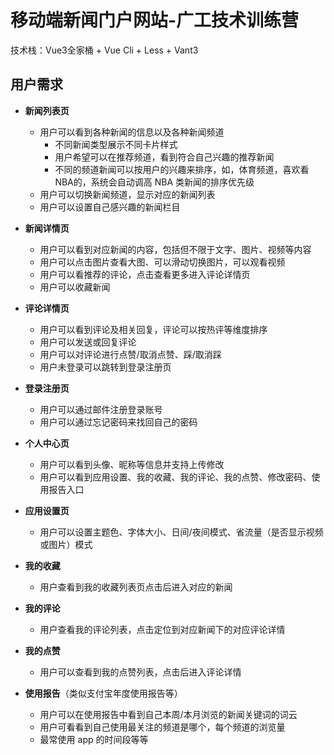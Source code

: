 # 移动端新闻门户网站-广工技术训练营

技术栈：Vue3全家桶 + Vue Cli + Less + Vant3

## 用户需求

- **新闻列表页**
  - 用户可以看到各种新闻的信息以及各种新闻频道
    - 不同新闻类型展示不同卡片样式
    - 用户希望可以在推荐频道，看到符合自己兴趣的推荐新闻
    - 不同的频道新闻可以按用户的兴趣来排序，如，体育频道，喜欢看NBA的，系统会自动调高 NBA 类新闻的排序优先级
  - 用户可以切换新闻频道，显示对应的新闻列表
  - 用户可以设置自己感兴趣的新闻栏目

- **新闻详情页**
  - 用户可以看到对应新闻的内容，包括但不限于文字、图片、视频等内容
  - 用户可以点击图片查看大图、可以滑动切换图片，可以观看视频
  - 用户可以看推荐的评论，点击查看更多进入评论详情页
  - 用户可以收藏新闻

- **评论详情页**
  - 用户可以看到评论及相关回复，评论可以按热评等维度排序
  - 用户可以发送或回复评论
  - 用户可以对评论进行点赞/取消点赞、踩/取消踩
  - 用户未登录可以跳转到登录注册页

- **登录注册页**
  - 用户可以通过邮件注册登录账号
  - 用户可以通过忘记密码来找回自己的密码

- **个人中心页**
  - 用户可以看到头像、昵称等信息并支持上传修改
  - 用户可以看到应用设置、我的收藏、我的评论、我的点赞、修改密码、使用报告入口

- **应用设置页**
  - 用户可以设置主题色、字体大小、日间/夜间模式、省流量（是否显示视频或图片）模式

- **我的收藏**
  - 用户查看到我的收藏列表页点击后进入对应的新闻

- **我的评论**
  - 用户查看我的评论列表，点击定位到对应新闻下的对应评论详情

- **我的点赞**
  - 用户可以查看到我的点赞列表，点击后进入评论详情

- **使用报告**（类似支付宝年度使用报告等）
  - 用户可以在使用报告中看到自己本周/本月浏览的新闻关键词的词云
  - 用户可看看到自己使用最关注的频道是哪个，每个频道的浏览量
  - 最常使用 app 的时间段等等